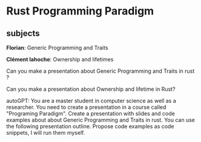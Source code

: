 # Rust Programming Paradigm

## subjects

**Florian**: Generic Programming and Traits

**Clément lahoche**: Ownership and lifetimes

Can you make a presentation about Generic Programming and Traits in rust ?

Can you make a presentation about Ownership and lifetime in Rust?

autoGPT: You are a master student in computer science as well as a researcher.
You need to create a presentation in a course called "Programing Paradigm". Create a presentation with slides and code examples about about Generic Programming and Traits in rust. You can use the following presentation outline. Propose code examples as code snippets, I will run them myself.
